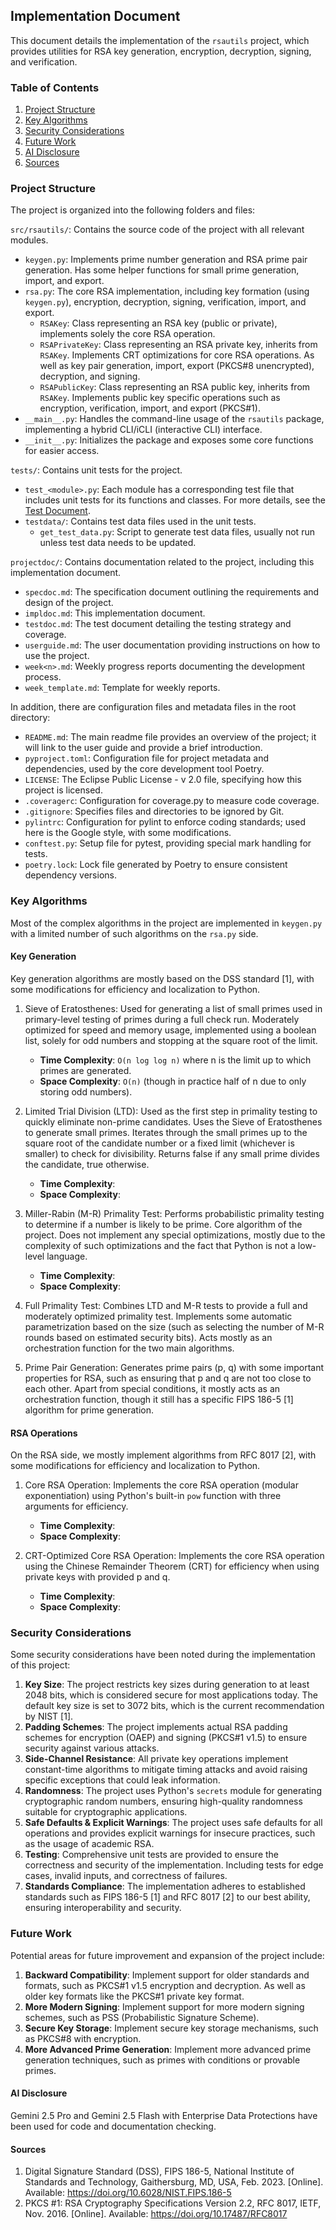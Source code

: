 ## Implementation Document
This document details the implementation of the `rsautils` project, which provides utilities for RSA key generation, encryption, decryption, signing, and verification.

### Table of Contents
1. [Project Structure](#project-structure)
2. [Key Algorithms](#key-algorithms)
3. [Security Considerations](#security-considerations)
4. [Future Work](#future-work)
5. [AI Disclosure](#ai-disclosure)
6. [Sources](#sources)

### Project Structure
The project is organized into the following folders and files:

`src/rsautils/`: Contains the source code of the project with all relevant modules.
- `keygen.py`: Implements prime number generation and RSA prime pair generation. Has some helper functions for small prime generation, import, and export.
- `rsa.py`: The core RSA implementation, including key formation (using `keygen.py`), encryption, decryption, signing, verification, import, and export.
  - `RSAKey`: Class representing an RSA key (public or private), implements solely the core RSA operation.
  - `RSAPrivateKey`: Class representing an RSA private key, inherits from `RSAKey`. Implements CRT optimizations for core RSA operations.
    As well as key pair generation, import, export (PKCS#8 unencrypted), decryption, and signing.
  - `RSAPublicKey`: Class representing an RSA public key, inherits from `RSAKey`. Implements public key specific
operations such as encryption, verification, import, and export (PKCS#1).
- `__main__.py`: Handles the command-line usage of the `rsautils` package, implementing a hybrid CLI/iCLI (interactive CLI) interface.
- `__init__.py`: Initializes the package and exposes some core functions for easier access.

`tests/`: Contains unit tests for the project.
- `test_<module>.py`: Each module has a corresponding test file that includes unit tests for its functions and classes.
  For more details, see the [Test Document](testdoc.md).
- `testdata/`: Contains test data files used in the unit tests.
  - `get_test_data.py`: Script to generate test data files, usually not run unless test data needs to be updated.

`projectdoc/`: Contains documentation related to the project, including this implementation document.
- `specdoc.md`: The specification document outlining the requirements and design of the project.
- `impldoc.md`: This implementation document.
- `testdoc.md`: The test document detailing the testing strategy and coverage.
- `userguide.md`: The user documentation providing instructions on how to use the project.
- `week<n>.md`: Weekly progress reports documenting the development process.
- `week_template.md`: Template for weekly reports.

In addition, there are configuration files and metadata files in the root directory:
- `README.md`: The main readme file provides an overview of the project; it will link to the user guide and provide a brief introduction.
- `pyproject.toml`: Configuration file for project metadata and dependencies, used by the core development tool Poetry.
- `LICENSE`: The Eclipse Public License - v 2.0 file, specifying how this project is licensed.
- `.coveragerc`: Configuration for coverage.py to measure code coverage.
- `.gitignore`: Specifies files and directories to be ignored by Git.
- `pylintrc`: Configuration for pylint to enforce coding standards; used here is the Google style, with some modifications.
- `conftest.py`: Setup file for pytest, providing special mark handling for tests.
- `poetry.lock`: Lock file generated by Poetry to ensure consistent dependency versions.

### Key Algorithms
Most of the complex algorithms in the project are implemented in `keygen.py` with a limited number of such algorithms on
the `rsa.py` side.

#### Key Generation
Key generation algorithms are mostly based on the DSS standard [1], with some modifications for efficiency and localization to Python.

1. Sieve of Eratosthenes: Used for generating a list of small primes used in primary-level testing of primes during a full check run.
Moderately optimized for speed and memory usage, implemented using a boolean list, solely for odd numbers and stopping at the square root of the limit.
   - **Time Complexity**: `O(n log log n)` where n is the limit up to which primes are generated.
   - **Space Complexity**: `O(n)` (though in practice half of n due to only storing odd numbers).

2. Limited Trial Division (LTD): Used as the first step in primality testing to quickly eliminate non-prime candidates. Uses the Sieve of Eratosthenes to generate small primes.
Iterates through the small primes up to the square root of the candidate number or a fixed limit (whichever is smaller) to check for divisibility. Returns false if any small prime divides the candidate, true otherwise.
   - **Time Complexity**:
   - **Space Complexity**:

3. Miller-Rabin (M-R) Primality Test: Performs probabilistic primality testing to determine if a number is likely to be prime. Core algorithm of the project.
Does not implement any special optimizations, mostly due to the complexity of such optimizations and the fact that Python is not a low-level language.
   - **Time Complexity**:
   - **Space Complexity**:

4. Full Primality Test: Combines LTD and M-R tests to provide a full and moderately optimized primality test.
Implements some automatic parametrization based on the size (such as selecting the number of M-R rounds based on estimated security bits).
Acts mostly as an orchestration function for the two main algorithms.

5. Prime Pair Generation: Generates prime pairs (p, q) with some important properties for RSA, such as ensuring that p and q are not too close to each other.
Apart from special conditions, it mostly acts as an orchestration function, though it still has a specific FIPS 186-5 [1] algorithm for prime generation.

#### RSA Operations
On the RSA side, we mostly implement algorithms from RFC 8017 [2], with some modifications for efficiency and localization to Python.

1. Core RSA Operation: Implements the core RSA operation (modular exponentiation) using Python's built-in `pow` function with three arguments for efficiency.
   - **Time Complexity**:
   - **Space Complexity**:

2. CRT-Optimized Core RSA Operation: Implements the core RSA operation using the Chinese Remainder Theorem (CRT) for efficiency when using private keys with provided p and q.
   - **Time Complexity**:
   - **Space Complexity**:

### Security Considerations
Some security considerations have been noted during the implementation of this project:
1. **Key Size**: The project restricts key sizes during generation to at least 2048 bits, which is considered secure for most applications today. The default key size is set to 3072 bits, which is the current recommendation by NIST [1].
2. **Padding Schemes**: The project implements actual RSA padding schemes for encryption (OAEP) and signing (PKCS#1 v1.5) to ensure security against various attacks.
3. **Side-Channel Resistance**: All private key operations implement constant-time algorithms to mitigate timing attacks and avoid raising specific exceptions that could leak information.
4. **Randomness**: The project uses Python's `secrets` module for generating cryptographic random numbers, ensuring high-quality randomness suitable for cryptographic applications.
5. **Safe Defaults & Explicit Warnings**: The project uses safe defaults for all operations and provides explicit warnings for insecure practices, such as the usage of academic RSA.
6. **Testing**: Comprehensive unit tests are provided to ensure the correctness and security of the implementation. Including tests for edge cases, invalid inputs, and correctness of failures.
7. **Standards Compliance**: The implementation adheres to established standards such as FIPS 186-5 [1] and RFC 8017 [2] to our best ability, ensuring interoperability and security.

### Future Work
Potential areas for future improvement and expansion of the project include:
1. **Backward Compatibility**: Implement support for older standards and formats, such as PKCS#1 v1.5 encryption and decryption. As well as older key formats like the PKCS#1 private key format.
2. **More Modern Signing**: Implement support for more modern signing schemes, such as PSS (Probabilistic Signature Scheme).
3. **Secure Key Storage**: Implement secure key storage mechanisms, such as PKCS#8 with encryption.
4. **More Advanced Prime Generation**: Implement more advanced prime generation techniques, such as primes with conditions or provable primes.

#### AI Disclosure
Gemini 2.5 Pro and Gemini 2.5 Flash with Enterprise Data Protections have been used for code and documentation checking.

#### Sources
1. Digital Signature Standard (DSS), FIPS 186-5, National Institute of Standards and Technology, Gaithersburg, MD, USA, Feb. 2023. [Online]. Available: https://doi.org/10.6028/NIST.FIPS.186-5
2. PKCS #1: RSA Cryptography Specifications Version 2.2, RFC 8017, IETF, Nov. 2016. [Online]. Available: https://doi.org/10.17487/RFC8017